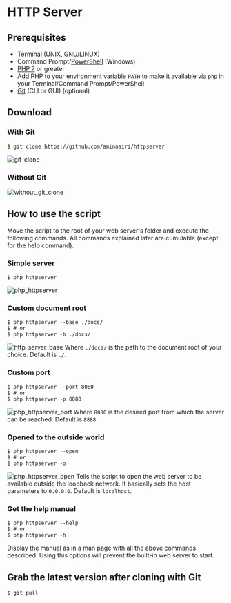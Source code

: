 # HTTP Server
## Prerequisites
- Terminal (UNIX, GNU/LINUX)
- Command Prompt/[PowerShell](https://msdn.microsoft.com/en-us/powershell/mt173057.aspx) (Windows)
- [PHP 7](http://php.net/downloads.php) or greater
- Add PHP to your environment variable `PATH` to make it available via `php` in your Terminal/Command Prompt/PowerShell
- [Git](https://git-scm.com/download/) (CLI or GUI) (optional)
## Download
### With Git
```shell
$ git clone https://github.com/aminnairi/httpserver
```
![git_clone](https://j.gifs.com/P1Brw4.gif)
### Without Git
![without_git_clone](https://j.gifs.com/lOqDlM.gif)
## How to use the script
Move the script to the root of your web server's folder and execute the following commands.
All commands explained later are cumulable (except for the help command).
### Simple server
```shell
$ php httpserver
```
![php_httpserver](https://j.gifs.com/RgEwGO.gif)
### Custom document root
```shell
$ php httpserver --base ./docs/
$ # or
$ php httpserver -b ./docs/
```
![http_server_base](https://j.gifs.com/mwrG49.gif)
Where `./docs/` is the path to the document root of your choice. Default is `./`.
### Custom port
```shell
$ php httpserver --port 8080
$ # or
$ php httpserver -p 8080
```
![php_httpserver_port](https://j.gifs.com/P1Bry1.gif)
Where `8080` is the desired port from which the server can be reached. Default is `8888`.
### Opened to the outside world
```shell
$ php httpserver --open
$ # or
$ php httpserver -o
```
![php_httpserver_open](https://j.gifs.com/GZpg08.gif)
Tells the script to open the web server to be available outside the loopback network. It basically sets the host parameters to `0.0.0.0`. Default is `localhost`.
### Get the help manual
```shell
$ php httpserver --help
$ # or
$ php httpserver -h
```
Display the manual as in a man page with all the above commands described. Using this options will prevent the built-in web server to start.
## Grab the latest version after cloning with Git
```shell
$ git pull
```
